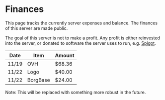 # Finances

This page tracks the currently server expenses and balance. The finances of this server are made public.

The goal of this server is not to make a profit. Any profit is either reinvested into the server, or donated to software the server uses to run, e.g. [Spigot](https://www.spigotmc.org/).

| Date  | Item     | Amount |
| ----- | -------- | ------ |
| 11/19 | OVH      | $68.36 |
| 11/22 | Logo     | $40.00 |
| 11/22 | BorgBase | $24.00 |

Note: This will be replaced with something more robust in the future.

